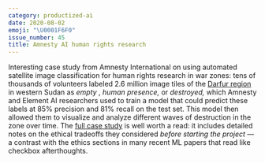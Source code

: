 ```yaml
---
category: productized-ai
date: 2020-08-02
emoji: "\U0001F6F0"
issue_number: 45
title: Amnesty AI human rights research
---
```


Interesting case study from Amnesty International on using automated satellite image classification for human rights research in war zones: tens of thousands of volunteers labeled 2.6 million image tiles of the [Darfur region](https://en.wikipedia.org/wiki/War_in_Darfur?utm_campaign=Dynamically%20Typed&utm_medium=email&utm_source=Revue%20newsletter) in western Sudan as _empty_ , _human presence,_ or _destroyed,_ which Amnesty and Element AI researchers used to train a model that could predict these labels at 85% precision and 81% recall on the test set.
This model then allowed them to visualize and analyze different waves of destruction in the zone over time.
The [full case study](https://citizenevidence.org/2020/07/06/using-artificial-intelligence-to-scale-up-human-rights-research-a-case-study-on-darfur/?utm_campaign=Dynamically%20Typed&utm_medium=email&utm_source=Revue%20newsletter) is well worth a read: it includes detailed notes on the ethical tradeoffs they considered _before starting the project_ —a contrast with the ethics sections in many recent ML papers that read like checkbox afterthoughts.